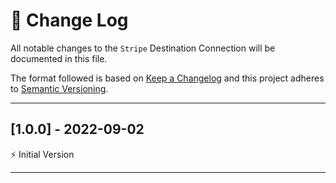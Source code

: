 # 📣 Change Log
All notable changes to the `Stripe` Destination Connection will be documented in this file.

The format followed is based on [Keep a Changelog](http://keepachangelog.com/) and this project adheres to [Semantic Versioning](http://semver.org/).

---
 
## [1.0.0] - 2022-09-02
 
⚡️ Initial Version
 
---
